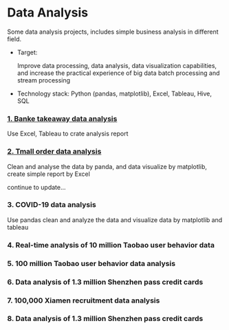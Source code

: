 # Data Analysis

Some data analysis projects, includes simple business analysis in different field. 



- Target: 

  Improve data processing, data analysis, data visualization capabilities, and increase the practical experience of big data batch processing and stream processing

- Technology stack: Python (pandas, matplotlib), Excel, Tableau, Hive, SQL



### [1. Banke takeaway data analysis](https://github.com/ZhangYH-999/Bigdata_Analyse/blob/main/Takeaway%20Data/%E6%8B%8C%E5%AE%A2%E6%95%B0%E6%8D%AE%E5%88%86%E6%9E%90.md)
Use Excel, Tableau to crate analysis report
</br>

### [2. Tmall order data analysis](Tmall/Tmall_order.ipynb)
Clean and analyse the data by panda, and data visualize by matplotlib, create simple report by Excel



continue to update...



### 3. COVID-19 data analysis

Use pandas clean and analyze the data and visualize data by matplotlib and tableau



### 4. Real-time analysis of 10 million Taobao user behavior data



### 5. 100 million Taobao user behavior data analysis



### 6. Data analysis of 1.3 million Shenzhen pass credit cards



### 7. 100,000 Xiamen recruitment data analysis



### 8. Data analysis of 1.3 million Shenzhen pass credit cards



